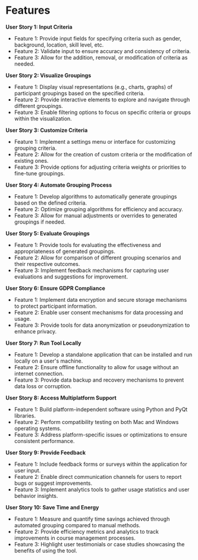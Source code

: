 # Features

**User Story 1: Input Criteria**

- Feature 1: Provide input fields for specifying criteria such as gender, background, location, skill level, etc.
- Feature 2: Validate input to ensure accuracy and consistency of criteria.
- Feature 3: Allow for the addition, removal, or modification of criteria as needed.

**User Story 2: Visualize Groupings**

- Feature 1: Display visual representations (e.g., charts, graphs) of participant groupings based on the specified criteria.
- Feature 2: Provide interactive elements to explore and navigate through different groupings.
- Feature 3: Enable filtering options to focus on specific criteria or groups within the visualization.

**User Story 3: Customize Criteria**

- Feature 1: Implement a settings menu or interface for customizing grouping criteria.
- Feature 2: Allow for the creation of custom criteria or the modification of existing ones.
- Feature 3: Provide options for adjusting criteria weights or priorities to fine-tune groupings.

**User Story 4: Automate Grouping Process**

- Feature 1: Develop algorithms to automatically generate groupings based on the defined criteria.
- Feature 2: Optimize grouping algorithms for efficiency and accuracy.
- Feature 3: Allow for manual adjustments or overrides to generated groupings if needed.

**User Story 5: Evaluate Groupings**

- Feature 1: Provide tools for evaluating the effectiveness and appropriateness of generated groupings.
- Feature 2: Allow for comparison of different grouping scenarios and their respective outcomes.
- Feature 3: Implement feedback mechanisms for capturing user evaluations and suggestions for improvement.

**User Story 6: Ensure GDPR Compliance**

- Feature 1: Implement data encryption and secure storage mechanisms to protect participant information.
- Feature 2: Enable user consent mechanisms for data processing and usage.
- Feature 3: Provide tools for data anonymization or pseudonymization to enhance privacy.

**User Story 7: Run Tool Locally**

- Feature 1: Develop a standalone application that can be installed and run locally on a user's machine.
- Feature 2: Ensure offline functionality to allow for usage without an internet connection.
- Feature 3: Provide data backup and recovery mechanisms to prevent data loss or corruption.

**User Story 8: Access Multiplatform Support**

- Feature 1: Build platform-independent software using Python and PyQt libraries.
- Feature 2: Perform compatibility testing on both Mac and Windows operating systems.
- Feature 3: Address platform-specific issues or optimizations to ensure consistent performance.

**User Story 9: Provide Feedback**

- Feature 1: Include feedback forms or surveys within the application for user input.
- Feature 2: Enable direct communication channels for users to report bugs or suggest improvements.
- Feature 3: Implement analytics tools to gather usage statistics and user behavior insights.

**User Story 10: Save Time and Energy**

- Feature 1: Measure and quantify time savings achieved through automated grouping compared to manual methods.
- Feature 2: Provide efficiency metrics and analytics to track improvements in course management processes.
- Feature 3: Highlight user testimonials or case studies showcasing the benefits of using the tool.